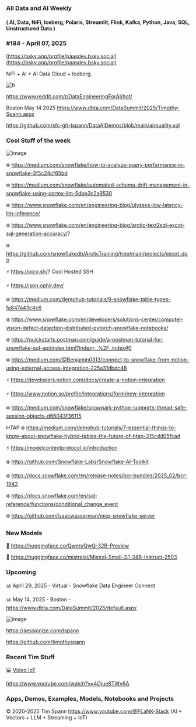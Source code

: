 ###  All Data and AI Weekly 
#### ( AI, Data, NiFi, Iceberg, Polaris, Streamlit, Flink, Kafka, Python, Java, SQL, Unstructured Data )  
### #184 - April 07, 2025

[https://bsky.app/profile/paasdev.bsky.social](https://bsky.app/profile/paasdev.bsky.social)

NiFi + AI + AI Data Cloud + Iceberg.


![b](https://images.credential.net/badge/tiny/g6fomszs_1741624330730_badge.png)


https://www.reddit.com/r/DataEngineeringForAI/hot/


Boston May 14 2025
https://www.dbta.com/DataSummit/2025/Timothy-Spann.aspx

https://github.com/sfc-gh-tspann/DataAIDemos/blob/main/airquality.sql


### Cool Stuff of the week

![image](https://github.com/user-attachments/assets/198a23fa-1ad0-47a5-a48f-18247d877e0f)


❄️ https://medium.com/snowflake/how-to-analyze-query-performance-in-snowflake-3f5c24cf65bd

❄️ https://medium.com/snowflake/automated-schema-drift-management-in-snowflake-using-cortex-llm-5dbe3c2a9530

❄️ https://www.snowflake.com/en/engineering-blog/ulysses-low-latency-llm-inference/

❄️ https://www.snowflake.com/en/engineering-blog/arctic-text2sql-excot-sql-generation-accuracy/?

❄️ https://github.com/snowflakedb/ArcticTraining/tree/main/projects/excot_dpo

⚡️ https://pico.sh/?   Cool Hosted SSH

⚡️ https://json.ophir.dev/

❄️ https://medium.com/demohub-tutorials/9-snowflake-table-types-fa847a43c4c6

❄️ https://www.snowflake.com/en/developers/solutions-center/computer-vision-defect-detection-distributed-pytorch-snowflake-notebooks/

❄️ https://quickstarts.postman.com/guide/a-postman-tutorial-for-snowflake-sql-api/index.html?index=..%2F..index#0

❄️ https://medium.com/@Benjamin0313/connect-to-snowflake-from-notion-using-external-access-integration-225a31dbdc48

⚡️ https://developers.notion.com/docs/create-a-notion-integration

⚡️ https://www.notion.so/profile/integrations/form/new-integration

❄️ https://medium.com/snowflake/snowpark-python-supports-thread-safe-session-objects-d66043f36115

HTAP
❄️ https://medium.com/demohub-tutorials/7-essential-things-to-know-about-snowflake-hybrid-tables-the-future-of-htap-315cdd05fcad


⚡️ https://modelcontextprotocol.io/introduction

❄️ https://github.com/Snowflake-Labs/Snowflake-AI-Toolkit

❄️ https://docs.snowflake.com/en/release-notes/bcr-bundles/2025_02/bcr-1942

❄️ https://docs.snowflake.com/en/sql-reference/functions/conditional_change_event

❄️ https://github.com/isaacwasserman/mcp-snowflake-server



### New Models

🚀 https://huggingface.co/Qwen/QwQ-32B-Preview

🚀 https://huggingface.co/mistralai/Mistral-Small-3.1-24B-Instruct-2503


### Upcoming



📊 April 29, 2025 - Virtual - Snowflake Data Engineer Connect

📊 May 14, 2025 - Boston - https://www.dbta.com/DataSummit/2025/default.aspx

![image](https://github.com/user-attachments/assets/4d9314a0-92a9-4d77-bafd-668347f8e913)


https://sessionize.com/tspann

https://github.com/timothyspann


### Recent Tim Stuff

💻  [Video IoT](https://www.youtube.com/watch?v=Vgr1wnzxxB8&t=17s)<br/>

https://www.youtube.com/watch?v=4Ojue8TWv6A


### Apps, Demos, Examples, Models, Notebooks and Projects

&copy; 2020-2025 Tim Spann  https://www.youtube.com/@FLaNK-Stack
(AI +  Vectors + LLM + Streaming + IoT)  


